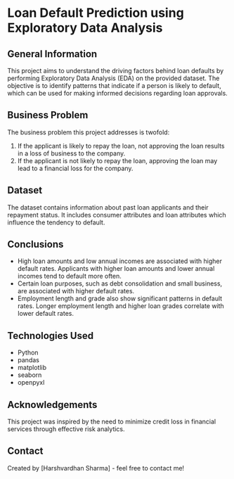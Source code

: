# Loan Default Prediction using Exploratory Data Analysis

## General Information
This project aims to understand the driving factors behind loan defaults by performing Exploratory Data Analysis (EDA) on the provided dataset. The objective is to identify patterns that indicate if a person is likely to default, which can be used for making informed decisions regarding loan approvals.

## Business Problem
The business problem this project addresses is twofold:
1. If the applicant is likely to repay the loan, not approving the loan results in a loss of business to the company.
2. If the applicant is not likely to repay the loan, approving the loan may lead to a financial loss for the company.

## Dataset
The dataset contains information about past loan applicants and their repayment status. It includes consumer attributes and loan attributes which influence the tendency to default.

## Conclusions
- High loan amounts and low annual incomes are associated with higher default rates. Applicants with higher loan amounts and lower annual incomes tend to default more often.
- Certain loan purposes, such as debt consolidation and small business, are associated with higher default rates.
- Employment length and grade also show significant patterns in default rates. Longer employment length and higher loan grades correlate with lower default rates.

## Technologies Used
- Python
- pandas
- matplotlib
- seaborn
- openpyxl

## Acknowledgements
This project was inspired by the need to minimize credit loss in financial services through effective risk analytics.

## Contact
Created by [Harshvardhan Sharma] - feel free to contact me!

